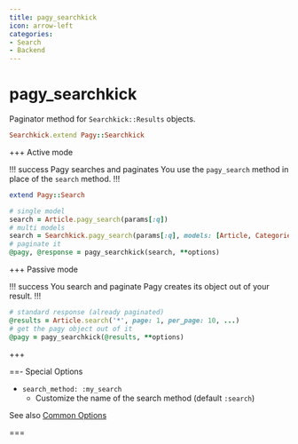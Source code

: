 ```yaml
---
title: pagy_searchkick
icon: arrow-left
categories:
- Search
- Backend
---
```


# pagy_searchkick

Paginator method for `Searchkick::Results` objects.

```ruby pagy.rb (initializer)
Searchkick.extend Pagy::Searchkick
```

+++ Active mode

!!! success Pagy searches and paginates
You use the `pagy_search` method in place of the `search` method.
!!!

```ruby Model
extend Pagy::Search
```

```ruby Controller
# single model
search = Article.pagy_search(params[:q])
# multi models
search = Searchkick.pagy_search(params[:q], models: [Article, Categories])
# paginate it
@pagy, @response = pagy_searchkick(search, **options)
```

+++ Passive mode

!!! success You search and paginate
Pagy creates its object out of your result.
!!!

```ruby Controller
# standard response (already paginated)
@results = Article.search('*', page: 1, per_page: 10, ...)
# get the pagy object out of it
@pagy = pagy_searchkick(@results, **options)
```

+++

==- Special Options

- `search_method: :my_search`
  - Customize the name of the search method (default `:search`)

See also [Common Options](../../paginators.md#common-options)

===
